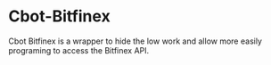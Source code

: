 Cbot-Bitfinex
=============

Cbot Bitfinex is a wrapper to hide the low work and allow more easily programing to access the Bitfinex API.

